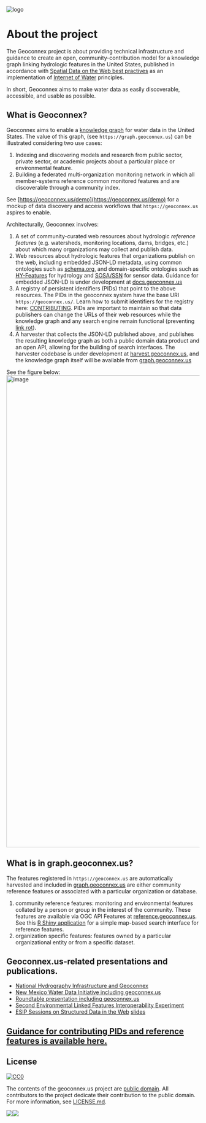 ![logo](https://user-images.githubusercontent.com/44071350/111527969-eb43b980-8736-11eb-82ca-3418b045df4b.png)


# About the project

The Geoconnex project is about providing technical infrastructure and guidance to create an open, community-contribution model for a knowledge graph linking hydrologic features in the United States, published in accordance with [Spatial Data on the Web best practives](https://www.w3.org/TR/sdw-bp/) as an implementation of [Internet of Water](https://github.com/opengeospatial/SELFIE/blob/master/docs/demo/internet_of_water.md) principles.

In short, Geoconnex aims to make water data as easily discoverable, accessible, and usable as possible.

## What is Geoconnex?

Geoconnex aims to enable a [knowledge graph](https://en.wikipedia.org/wiki/Knowledge_graph) for water data in the United States. The value of this graph, (see `https://graph.geoconnex.us`) can be illustrated considering two use cases:

1. Indexing and discovering models and research from public sector, private sector, or academic projects about a particular place or environmental feature.  
1. Building a federated multi-organization monitoring network in which all member-systems reference common monitored features and are discoverable through a community index.

See [https://geoconnex.us/demo](https://geoconnex.us/demo) for a mockup of data discovery and access workflows that `https://geoconnex.us` aspires to enable. 

Architecturally, Geoconnex involves:

1. A set of community-curated web resources about hydrologic *reference features* (e.g. watersheds, monitoring locations, dams, bridges, etc.) about which many organizations may collect and publish data. 
1. Web resources about hydrologic features that organizations publish on the web, including embedded JSON-LD metadata, using common ontologies such as [schema.org](https://schema.org), and domain-specific ontologies such as [HY-Features](https://www.opengis.net/def/schema/hy_features/hyf) for hydrology and [SOSA/SSN](https://www.w3.org/TR/vocab-ssn/) for sensor data. Guidance for embedded JSON-LD is under development at [docs.geoconnex.us](https://github.com/internetofwater/docs.geoconnex.us)
1. A registry of persistent identifiers (PIDs) that point to the above resources. The PIDs in the geoconnex system have the base URI `https://geoconnex.us/`.  Learn how to submit identifiers for the registry here: [CONTRIBUTING](CONTRIBUTING.md). PIDs are important to maintain so that data publishers can change the URLs of their web resources while the knowledge graph and any search engine remain functional (preventing [link rot](https://en.wikipedia.org/wiki/Link_rot)). 
1. A harvester that collects the JSON-LD published above, and publishes the resulting knowledge graph as both a public domain data product and an open API, allowing for the building of search interfaces. The harvester codebase is under development at [harvest.geoconnex.us](https://github.com/internetofwater/harvest.geoconnex.us), and the knowledge graph itself will be available from [graph.geoconnex.us](https://graph.geoconnex.us)

See the figure below:
<img width="1230" alt="image" src="https://user-images.githubusercontent.com/44071350/149584683-48c60f86-1f53-4ad3-a2d0-458a9dcf3150.png">


## What is in graph.geoconnex.us?

The features registered in `https://geoconnex.us` are automatically harvested and included in [graph.geoconnex.us](https://graph.geoconnex.us) are either community reference features or associated with a particular organization or database.

1. community reference features: monitoring and environmental features collated by a person or group in the interest of the community. These features are available via OGC API Features at [reference.geoconnex.us](https://reference.geoconnex.us/collections). See this [R Shiny application](https://internetofwater.shinyapps.io/geoconnex-reference-features) for a simple map-based search interface for reference features.
1. organization specific features: features owned by a particular organizational entity or from a specific dataset. 


## Geoconnex.us-related presentations and publications.
- [National Hydrography Infrastructure and Geoconnex](https://drive.google.com/file/d/1J0NKYOq3pGjQXr58FKO8sd7uHpGA8kNB/view?usp=sharing)
- [New Mexico Water Data Initiative including geoconnex.us](https://webresources.internetofwater.us/presentations/geoconnex%20federal.pptx)
- [Roundtable presentation including geoconnex.us](https://www.westernstateswater.org/wp-content/uploads/2020/06/CO_Roundable_IoW.pdf)
- [Second Environmental Linked Features Interoperability Experiment](https://github.com/opengeospatial/SELFIE)
- [ESIP Sessions on Structured Data in the Web](https://2020esipsummermeeting.sched.com/event/cIvv/structured-data-on-the-web-putting-best-practice-to-work) [slides](https://docs.google.com/presentation/d/1LSXHz2_Y7hrkGZPC_sNoJWl8AIujI8AAWktl9amIR4E/edit#slide=id.g8250495469_1_30)

## [Guidance for contributing PIDs and reference features is available here.](https://github.com/internetofwater/geoconnex.us/blob/master/CONTRIBUTING.md)

## License

[![CC0](https://i.creativecommons.org/p/zero/1.0/88x31.png)](https://creativecommons.org/publicdomain/zero/1.0/)

The contents of the geoconnex.us project are [public domain](https://creativecommons.org/publicdomain/zero/1.0/). All contributors to the project dedicate their contribution to the public domain. For more information, see [LICENSE.md](LICENSE.md).

[![](https://internetofwater.org/wp-content/uploads/2019/12/iow_logo_horizontal_rgb_TM_header.png)](https://internetofwater.org/)[![](https://upload.wikimedia.org/wikipedia/commons/thumb/1/1c/USGS_logo_green.svg/320px-USGS_logo_green.svg.png)](https://www.usgs.gov/mission-areas/water-resources)
